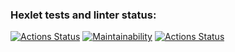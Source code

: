 ### Hexlet tests and linter status:
[![Actions Status](https://github.com/IlyaGorin/frontend-project-lvl1/workflows/hexlet-check/badge.svg)](https://github.com/IlyaGorin/frontend-project-lvl1/actions)
[![Maintainability](https://api.codeclimate.com/v1/badges/1c68fe509832cc3eacc0/maintainability)](https://codeclimate.com/github/IlyaGorin/frontend-project-lvl1/maintainability)
[![Actions Status](https://github.com/IlyaGorin/frontend-project-lvl1/workflows/linter/badge.svg)](https://github.com/IlyaGorin/frontend-project-lvl1/actions)
